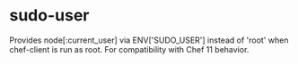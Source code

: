 # sudo-user

Provides node[:current_user] via ENV['SUDO_USER'] instead of 'root' when chef-client is run as root.
For compatibility with Chef 11 behavior.
